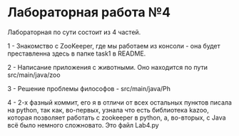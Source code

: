 # Лабораторная работа №4

Лабораторная по сути состоит из 4 частей. 

1 - Знакомство с ZooKeeper, где мы работаем из консоли - она будет преставленна здесь в папке task1 в README.

2 - Написание приложения с животными. Оно находится по пути src/main/java/zoo

3 - Решение проблемы философов - src/main/java/Ph

4 - 2-х фазный коммит, его я в отличи от всех остальных пунктов писала на python, так как, во-первых, узнала что есть библиотека kazoo, которая позволяет работать с zookeeper в python, а, во-вторых, с Java всё было немного сложновато. Это файл Lab4.py
